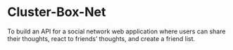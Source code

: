 # Cluster-Box-Net
To build an API for a social network web application where users can share their thoughts, react to friends’ thoughts, and create a friend list.
